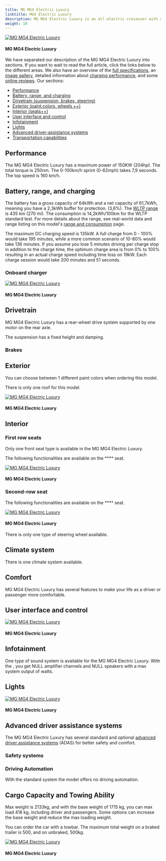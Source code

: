 ```yaml
---
title: MG MG4 Electric Luxury
linktitle: MG4 Electric Luxury
description: MG MG4 Electric Luxury is an all-electric crossover with a WLTP range of up to 435 km (270 miles). EVKX.net have all the details. 
weight: 10
---
```

<!-- markdownlint-disable MD033 -->



<figur>
<a href="https://media.evkx.net/multimedia/models/mg/mg4/mg4_electric_luxury/main_1.jpg">
<img src="https://media.evkx.net/multimedia/models/mg/mg4/mg4_electric_luxury/main_1_st.jpg" alt="MG MG4 Electric Luxury" title="MG MG4 Electric Luxury">
</a>
<figcaption><h4>MG MG4 Electric Luxury</h4></figcaption></figur>

We have separated our description of the MG MG4 Electric Luxury into sections. If you want to wait to read the full article, click the links below to the different areas. We also have an overview of the [full specifications](specifications), an [image gallery](gallery), detailed information about [charging performance](chargingcurve), and some [online reviews](reviews). Our sections:

- [Performance](#performance)
- [Battery, range, and charging](#battery-range-and-charging)
- [Drivetrain (suspension, brakes, steering)](#drivetrain)
- [Exterior (paint colors, wheels ++)](#exterior)
- [Interior (seats++)](#interior)
- [User interface and control](#user-interface-and-control)
- [Infotainment](#infotainment)
- [Lights](#lights)
- [Advanced driver-assistance systems](#advanced-driver-assistance-systems)
- [Transportation capabilities](#transportation-capabilities)


## Performance

The MG MG4 Electric Luxury has a maximum power of 150KW (204hp). The total torque is 250nm. The 0-100km/h sprint (0-62mph) takes 7,9 seconds. The top speed is 160 km/h. 

## Battery, range, and charging

The battery has a gross capacity of 64kWh and a net capacity of 61,7kWh, meaning you have a 2,3kWh buffer for protection. (3,6%).  The [WLTP range](../../../../guides/understandingrange/wltp) is 435 km (270 mi).   The consumption is 14,2kWh/100km for the WLTP standard test. For more details about the range, see real-world data and range listing on this model's [range and consumption](rangeandconsumption/) page. 

The maximum DC charging speed is 135kW. A full charge from 0 - 100% would take 195 minutes, while a more common scenario of 10-80% would take 136 minutes. If you assume you lose 5 minutes driving per charge stop in addition to the charge time, the optimum charge area is from 0% to 100% resulting in an actual charge speed including time loss on 19kW. Each charge session would take 200 minutes and 51 seconds. 
### Onboard charger




<figur>
<a href="https://media.evkx.net/multimedia/models/mg/mg4/mg4_electric_luxury/charging_1.jpg">
<img src="https://media.evkx.net/multimedia/models/mg/mg4/mg4_electric_luxury/charging_1_st.jpg" alt="MG MG4 Electric Luxury" title="MG MG4 Electric Luxury">
</a>
<figcaption><h4>MG MG4 Electric Luxury</h4></figcaption></figur>


## Drivetrain

MG MG4 Electric Luxury has a rear-wheel drive system supported by one motor on the rear axle. 

The  suspension has a fixed height and damping. 

### Brakes





## Exterior

You can choose between 1 different paint colors when ordering this model. 



There is only one roof for this model. 


<figur>
<a href="https://media.evkx.net/multimedia/models/mg/mg4/mg4_electric_luxury/exterior_1.jpg">
<img src="https://media.evkx.net/multimedia/models/mg/mg4/mg4_electric_luxury/exterior_1_st.jpg" alt="MG MG4 Electric Luxury" title="MG MG4 Electric Luxury">
</a>
<figcaption><h4>MG MG4 Electric Luxury</h4></figcaption></figur>


## Interior



### First row seats

Only one front seat type is available in the MG MG4 Electric Luxury. 

The following functionalities are available on the **** seat. 



<figur>
<a href="https://media.evkx.net/multimedia/models/mg/mg4/mg4_electric_luxury/frontseats_1.jpg">
<img src="https://media.evkx.net/multimedia/models/mg/mg4/mg4_electric_luxury/frontseats_1_st.jpg" alt="MG MG4 Electric Luxury" title="MG MG4 Electric Luxury">
</a>
<figcaption><h4>MG MG4 Electric Luxury</h4></figcaption></figur>


### Second-row seat



The following functionalities are available on the **** seat. 



<figur>
<a href="https://media.evkx.net/multimedia/models/mg/mg4/mg4_electric_luxury/secondrowseats_1.jpg">
<img src="https://media.evkx.net/multimedia/models/mg/mg4/mg4_electric_luxury/secondrowseats_1_st.jpg" alt="MG MG4 Electric Luxury" title="MG MG4 Electric Luxury">
</a>
<figcaption><h4>MG MG4 Electric Luxury</h4></figcaption></figur>


There is only one type of steering wheel available. 

## Climate system

There is one climate system available. 

## Comfort

MG MG4 Electric Luxury has several features to make your life as a driver or passenger more comfortable. 

## User interface and control




<figur>
<a href="https://media.evkx.net/multimedia/models/mg/mg4/mg4_electric_luxury/screens_1.jpg">
<img src="https://media.evkx.net/multimedia/models/mg/mg4/mg4_electric_luxury/screens_1_st.jpg" alt="MG MG4 Electric Luxury" title="MG MG4 Electric Luxury">
</a>
<figcaption><h4>MG MG4 Electric Luxury</h4></figcaption></figur>


## Infotainment

One type of sound system is available for the MG MG4 Electric Luxury. With the , you get NULL amplifier channels and NULL speakers with a max system output of  watts. 


## Lights




<figur>
<a href="https://media.evkx.net/multimedia/models/mg/mg4/mg4_electric_luxury/headlights_1.jpg">
<img src="https://media.evkx.net/multimedia/models/mg/mg4/mg4_electric_luxury/headlights_1_st.jpg" alt="MG MG4 Electric Luxury" title="MG MG4 Electric Luxury">
</a>
<figcaption><h4>MG MG4 Electric Luxury</h4></figcaption></figur>

## Advanced driver assistance systems

The MG MG4 Electric Luxury has several standard and optional [advanced driver assistance systems](../../../../technology/driverassistance/)  (ADAS) for better safety and comfort.
### Safety systems



### Driving Automation



With the standard system the model offers no driving automation. 


## Cargo Capacity and Towing Ability

Max weight is 2133kg, and with the base weight of 1715 kg, you can max load 418 kg, including driver and passengers. Some options can increase the base weight and reduce the max loading weight. 

You can order the car with a towbar. The maximum total weight on a braked trailer is 500, and on unbraked, 500kg. 


<figur>
<a href="https://media.evkx.net/multimedia/models/mg/mg4/mg4_electric_luxury/trunk_1.jpg">
<img src="https://media.evkx.net/multimedia/models/mg/mg4/mg4_electric_luxury/trunk_1_st.jpg" alt="MG MG4 Electric Luxury" title="MG MG4 Electric Luxury">
</a>
<figcaption><h4>MG MG4 Electric Luxury</h4></figcaption></figur>
